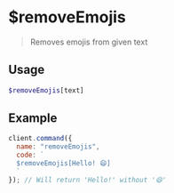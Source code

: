 # $removeEmojis

> Removes emojis from given text

## Usage

```php
$removeEmojis[text]
```

## Example

```js
client.command({
  name: "removeEmojis",
  code: `
  $removeEmojis[Hello! 😄]
  ` 
}); // Will return 'Hello!' without '😄'
```